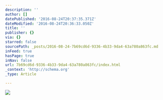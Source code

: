 ```yaml
---
description: ''
author: []
datePublished: '2016-08-24T20:37:35.371Z'
dateModified: '2016-08-24T20:36:33.050Z'
title: ''
publisher: {}
via: {}
starred: false
sourcePath: _posts/2016-08-24-7b69cd6d-9336-4b33-9da4-63a780a863fc.md
inFeed: true
hasPage: true
inNav: false
url: 7b69cd6d-9336-4b33-9da4-63a780a863fc/index.html
_context: 'http://schema.org'
_type: Article

---
```

![](https://the-grid-user-content.s3-us-west-2.amazonaws.com/32598d11-82f8-431b-86e0-e60311b62450.jpg)